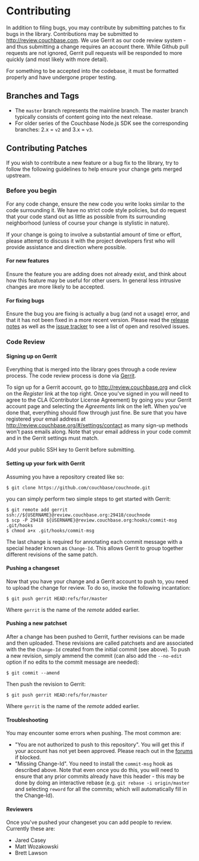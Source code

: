 # Contributing

In addition to filing bugs, you may contribute by submitting patches to fix bugs in the library. Contributions may be submitted to <http://review.couchbase.com>.  We use Gerrit as our code review system - and thus submitting a change requires an account there. While Github pull requests are not ignored, Gerrit pull requests will be responded to more quickly (and most likely with more detail).

For something to be accepted into the codebase, it must be formatted properly and have undergone proper testing.

## Branches and Tags

* The `master` branch represents the mainline branch. The master branch typically consists of content going into the next release.
* For older series of the Couchbase Node.js SDK see the corresponding branches: 2.x = `v2` and 3.x = `v3`.

## Contributing Patches

If you wish to contribute a new feature or a bug fix to the library, try to follow the following guidelines to help ensure your change gets merged upstream.

### Before you begin

For any code change, ensure the new code you write looks similar to the code surrounding it. We have no strict code style policies, but do request that your code stand out as little as possible from its surrounding neighborhood (unless of course your change is stylistic in nature).

If your change is going to involve a substantial amount of time or effort, please attempt to discuss it with the project developers first who will provide assistance and direction where possible.

#### For new features

Ensure the feature you are adding does not already exist, and think about how this feature may be useful for other users. In general less intrusive changes are more likely to be accepted.

#### For fixing bugs

Ensure the bug you are fixing is actually a bug (and not a usage) error, and that it has not been fixed in a more recent version. Please read the [release notes](https://docs.couchbase.com/nodejs-sdk/current/project-docs/sdk-release-notes.html) as well as the [issue tracker](https://jira.issues.couchbase.com/projects/JSCBC/issues/) to see a list of open and resolved issues.

### Code Review

#### Signing up on Gerrit

Everything that is merged into the library goes through a code review process.  The code review process is done via [Gerrit](http://review.couchbase.org).

To sign up for a Gerrit account, go to http://review.couchbase.org and click on the _Register_ link at the top right. Once you've signed in you will need to agree to the CLA (Contributor License Agreement) by going you your Gerrit account page and selecting the _Agreements_ link on the left. When you've done that, everything should flow through just fine.  Be sure that you have registered your email address at http://review.couchbase.org/#/settings/contact as many sign-up methods won't pass emails along.  Note that your email address in your code commit and in the Gerrit settings must match.

Add your public SSH key to Gerrit before submitting.

#### Setting up your fork with Gerrit

Assuming you have a repository created like so:

```
$ git clone https://github.com/couchbase/couchnode.git
```

you can simply perform two simple steps to get started with Gerrit:

```
$ git remote add gerrit ssh://${USERNAME}@review.couchbase.org:29418/couchnode
$ scp -P 29418 ${USERNAME}@review.couchbase.org:hooks/commit-msg .git/hooks
$ chmod a+x .git/hooks/commit-msg
```

The last change is required for annotating each commit message with a special header known as `Change-Id`. This allows Gerrit to group together different revisions of the same patch.

#### Pushing a changeset

Now that you have your change and a Gerrit account to push to, you need to upload the change for review. To do so, invoke the following incantation:

```
$ git push gerrit HEAD:refs/for/master
```

Where `gerrit` is the name of the _remote_ added earlier.

#### Pushing a new patchset

After a change has been pushed to Gerrit, further revisions can be made and then uploaded.  These revisions are called patchsets and are associated with the the `Change-Id` created from the initial commit (see above).  To push a new revision, simply ammend the commit (can also add the `--no-edit` option if no edits to the commit message are needed):

```
$ git commit --amend
```

Then push the revision to Gerrit:

```
$ git push gerrit HEAD:refs/for/master
```

Where `gerrit` is the name of the _remote_ added earlier.

#### Troubleshooting

You may encounter some errors when pushing. The most common are:

* "You are not authorized to push to this repository". You will get this if your account has not yet been approved.  Please reach out in the [forums](https://www.couchbase.com/forums/c/node-js-sdk/12) if blocked.
* "Missing Change-Id". You need to install the `commit-msg` hook as described above.  Note that even once you do this, you will need to ensure that any prior commits already have this header - this may be done by doing an interactive rebase (e.g.  `git rebase -i origin/master` and selecting `reword` for all the commits; which will automatically fill in the Change-Id).

#### Reviewers

Once you've pushed your changeset you can add people to review. Currently these are:

* Jared Casey
* Matt Wozakowski
* Brett Lawson

